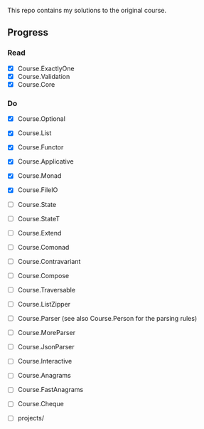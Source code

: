 This repo contains my solutions to the original course.

## Progress

### Read
  * [x] Course.ExactlyOne
  * [x] Course.Validation
  * [x] Course.Core

### Do
  * [x] Course.Optional
  * [x] Course.List
  * [x] Course.Functor
  * [x] Course.Applicative
  * [x] Course.Monad
  * [x] Course.FileIO
  * [ ] Course.State
  * [ ] Course.StateT
  * [ ] Course.Extend
  * [ ] Course.Comonad
  * [ ] Course.Contravariant
  * [ ] Course.Compose
  * [ ] Course.Traversable
  * [ ] Course.ListZipper
  * [ ] Course.Parser (see also Course.Person for the parsing rules)
  * [ ] Course.MoreParser
  * [ ] Course.JsonParser
  * [ ] Course.Interactive
  * [ ] Course.Anagrams
  * [ ] Course.FastAnagrams
  * [ ] Course.Cheque
  * [ ] projects/


